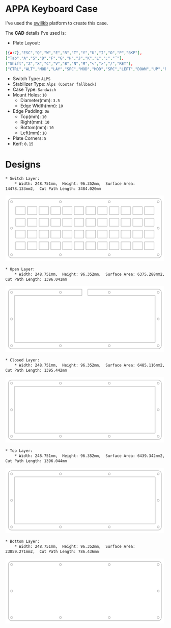 # APPA Keyboard Case

I've used the [swillkb](http://builder.swillkb.com/) platform to create this case.

The **CAD** details I've used is:

* Plate Layout:

```json
[{a:7},"ESC","Q","W","E","R","T","Y","U","I","O","P","BKP"],
["Tab","A","S","D","F","G","H","J","K","L",";","´"],
["Shift","Z","X","C","V","B","N","M","<",">","/","RET"],
["CTRL","ALT","MOD","LAY","SPC","MOD","MOD","SPC","LEFT","DOWN","UP","RIGHT"]
```

* Switch Type: `ALPS`
* Stabilizer Type: `Alps (Costar fallback)`
* Case Type: `Sandwich`
* Mount Holes: `10`
    * Diameter(mm): `3.5`
    * Edge Width(mm): `10`
* Edge Padding: `On`
    * Top(mm): `10`
    * Right(mm): `10`
    * Bottom(mm): `10`
    * Left(mm): `10`
* Plate Corners: `5`
* Kerf: `0.15`

# Designs

    * Switch Layer:
        * Width: 248.751mm,  Height: 96.352mm,  Surface Area: 14478.133mm2,  Cut Path Length: 3484.020mm
<img src="./svg/switch_plate.svg" width="500px">

    * Open Layer: 
        * Width: 248.751mm,  Height: 96.352mm,  Surface Area: 6375.288mm2,  Cut Path Length: 1396.041mm 
<img src="./svg/open_layer.svg" width="500px">

    * Closed Layer:
        * Width: 248.751mm,  Height: 96.352mm,  Surface Area: 6485.116mm2,  Cut Path Length: 1395.442mm 
<img src="./svg/closed_layer.svg" width="500px">

    * Top Layer:
        * Width: 248.751mm,  Height: 96.352mm,  Surface Area: 6439.342mm2,  Cut Path Length: 1396.044mm 
<img src="./svg/top_layer.svg" width="500px">

    * Bottom Layer:
        * Width: 248.751mm,  Height: 96.352mm,  Surface Area: 23859.271mm2,  Cut Path Length: 786.436mm 
<img src="./svg/bottom_layer.svg" width="500px">

